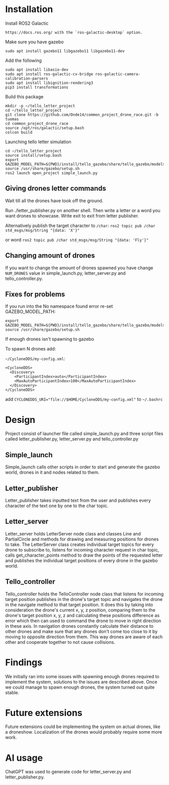 # Installation

Install ROS2 Galactic

```
https://docs.ros.org/ with the `ros-galactic-desktop` option.
```

Make sure you have gazebo
```
sudo apt install gazebo11 libgazebo11 libgazebo11-dev
```
Add the following
```
sudo apt install libasio-dev
sudo apt install ros-galactic-cv-bridge ros-galactic-camera-calibration-parsers 
sudo apt install libignition-rendering3 
pip3 install transformations
```
Build this package
```
mkdir -p ~/tello_letter_project
cd ~/tello_letter_project
git clone https://github.com/Onde14/common_project_drone_race.git -b tuomas
cd common_project_drone_race
source /opt/ros/galactic/setup.bash
colcon build
```
Launching tello letter simulation
```
cd ~/tello_letter_project
source install/setup.bash
export GAZEBO_MODEL_PATH=${PWD}/install/tello_gazebo/share/tello_gazebo/models
source /usr/share/gazebo/setup.sh
ros2 launch open_project simple_launch.py
```


## Giving drones letter commands

Wait till all the drones have took off the ground.

Run ./letter_publisher.py on another shell. Then write a letter or a word you want drones to showcase. Write exit to exit from letter publisher.

Alternatively publish the target character to `/char`: `ros2 topic pub /char std_msgs/msg/String "{data: 'X'}"`

or word `ros2 topic pub /char std_msgs/msg/String "{data: 'Fly'}"`

## Changing amount of drones

If you want to change the amount of drones spawned you have change `NUM_DRONES` value in simple_launch.py, letter_server.py and tello_controller.py.

## Fixes for problems
If you run into the No namespace found error re-set GAZEBO_MODEL_PATH:
```
export GAZEBO_MODEL_PATH=${PWD}/install/tello_gazebo/share/tello_gazebo/models
source /usr/share/gazebo/setup.sh
```

If enough drones isn't spawning to gazebo

To spawn N drones add:  

`~/CycloneDDS/my-config.xml`:

```
<CycloneDDS>
  <Discovery>
    <ParticipantIndex>auto</ParticipantIndex>
    <MaxAutoParticipantIndex>100</MaxAutoParticipantIndex>
  </Discovery>
</CycloneDDS>
```

add `CYCLONEDDS_URI="file://$HOME/CycloneDDS/my-config.xml"` to `~/.bashrc`

# Design

Project consist of launcher file called simple_launch.py and three script files called letter_publisher.py, letter_server.py and tello_controller.py

## Simple_launch

Simple_launch calls other scripts in order to start and generate the gazebo world, drones in it and nodes related to them. 

## Letter_publisher

Letter_publisher takes inputted text from the user and publishes every character of the text one by one to the char topic.

## Letter_server

Letter_server holds LetterServer node class and classes Line and PartialCircle and methods for drawing and measuring positions for drones to take. The LetterServer class creates individual target topics for every drone to subscribe to, listens for incoming character request in char topic, calls get_character_points method to draw the points of the requested letter and publishes the individual target positions of every drone in the gazebo world.

## Tello_controller

Tello_controller holds the TelloController node class that listens for incoming target position publishes in the drone's target topic and navigates the drone in the navigate method to that target position. It does this by taking into consideration the drone's current x, y, z position, comparing them to the drone's target position x, y, z and calculating these positions difference as error which then can used to command the drone to move in right direction in these axis. In navigation drones constantly calculate their distance to other drones and make sure that any drones don't come too close to it by moving to opposite direction from them. This way drones are aware of each other and cooperate together to not cause collisions.

# Findings

We initially ran into some issues with spawning enough drones required to implement the system, solutions to the issues are described above. Once we could manage to spawn enough drones, the system turned out quite stable.

# Future extensions

Future extensions could be implementing the system on actual drones, like a droneshow. Localization of the drones would probably require some more work.

# AI usage

ChatGPT was used to generate code for letter_server.py and letter_publisher.py.
